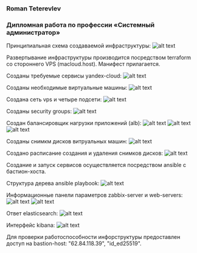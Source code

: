 ### Roman Teterevlev

### Дипломная работа по профессии «Системный администратор»

Принципиальная схема создаваемой инфраструктуры:
![alt text](https://github.com/Roman-Teterevlev/SYS-19_diploma/blob/main/ptsc_scheme.png)

Развертывание инфраструктуры производится посредством terraform со стороннего VPS (macloud.host). Манифест прилагается.

Созданы требуемые сервисы yandex-cloud:
![alt text](https://github.com/Roman-Teterevlev/SYS-19_diploma/blob/main/ptsc_services.png)

Созданы необходимые виртуальные машины:
![alt text](https://github.com/Roman-Teterevlev/SYS-19_diploma/blob/main/ptsc_vms.png)

Создана сеть vps и четыре подсети:
![alt text](https://github.com/Roman-Teterevlev/SYS-19_diploma/blob/main/ptsc_vpc.png)

Созданы security groups:
![alt text](https://github.com/Roman-Teterevlev/SYS-19_diploma/blob/main/ptsc_sgs.png)

Создан балансировщик нагрузки приложений (alb):
![alt text](https://github.com/Roman-Teterevlev/SYS-19_diploma/blob/main/ptsc_balancer_healthy.png)
![alt text](https://github.com/Roman-Teterevlev/SYS-19_diploma/blob/main/ptsc_balancer_1.png)
![alt text](https://github.com/Roman-Teterevlev/SYS-19_diploma/blob/main/ptsc_balancer_2.png)

Созданы снимкм дисков витруальных машин:
![alt text](https://github.com/Roman-Teterevlev/SYS-19_diploma/blob/main/ptsc_snapshots.png)

Создано расписание создания и удаления снимков дисков:
![alt text](https://github.com/Roman-Teterevlev/SYS-19_diploma/blob/main/ptsc_schedule.png)


Создание и запуск сервисов осуществляется посредством ansible с бастион-хоста.

Структура дерева ansible playbook:
![alt text](https://github.com/Roman-Teterevlev/SYS-19_diploma/blob/main/ptsc_ansible_tree.png)

Информационные панели параметров zabbix-server и web-servers:
![alt text](https://github.com/Roman-Teterevlev/SYS-19_diploma/blob/main/ptsc_dboard_srv.png)
![alt text](https://github.com/Roman-Teterevlev/SYS-19_diploma/blob/main/ptsc_dboard_webs.png)

Ответ elasticsearch:
![alt text](https://github.com/Roman-Teterevlev/SYS-19_diploma/blob/main/ptsc_elasticsearch.png)

Интерфейс kibana:
![alt text](https://github.com/Roman-Teterevlev/SYS-19_diploma/blob/main/ptsc_kibana.png)

Для проверки работоспособности инфорструктуры предоставлен доступ на bastion-host: "62.84.118.39", "id_ed25519".
